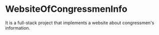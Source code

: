 # WebsiteOfCongressmenInfo
It is a full-stack project that implements a website about congressmen's information. 
